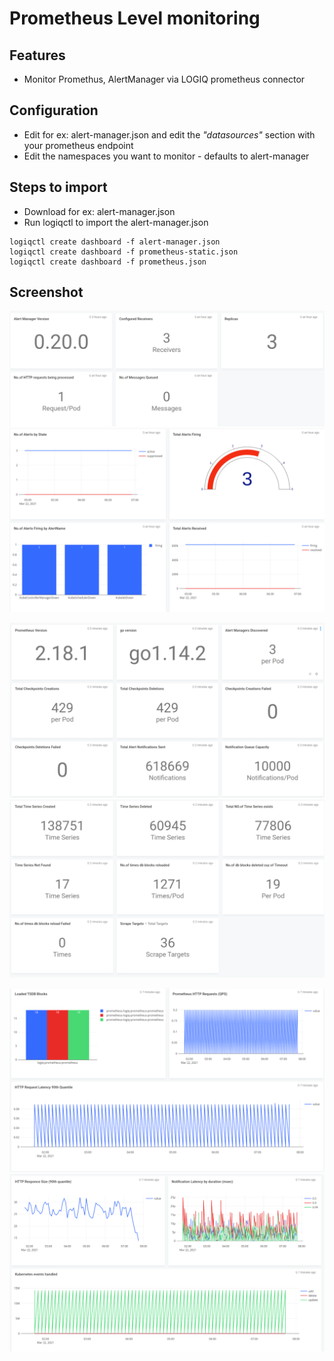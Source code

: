 # Prometheus Level monitoring

## Features
* Monitor Promethus, AlertManager via LOGIQ prometheus connector

## Configuration

* Edit for ex: alert-manager.json and edit the *"datasources"* section with your prometheus endpoint
* Edit the namespaces you want to monitor - defaults to alert-manager

## Steps to import

* Download for ex: alert-manager.json
* Run logiqctl to import the alert-manager.json

```
logiqctl create dashboard -f alert-manager.json
logiqctl create dashboard -f prometheus-static.json
logiqctl create dashboard -f prometheus.json

```


## Screenshot

![image info](./alert-manager-0.png)
![image info](./alert-manager-1.png)

![image info](./prometheus-static-0.png)
![image info](./prometheus-static-1.png)

![image info](./prometheus-0.png)
![image info](./prometheus-1.png)
